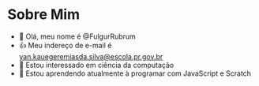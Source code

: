 # Sobre Mim

- 👋 Olá, meu nome é @FulgurRubrum
- :+1: Meu indereço de e-mail é yan.kauegeremiasda.silva@escola.pr.gov.br
- 👀 Estou interessado em ciência da computação
- 🌱 Estou aprendendo atualmente à programar com JavaScript e Scratch
